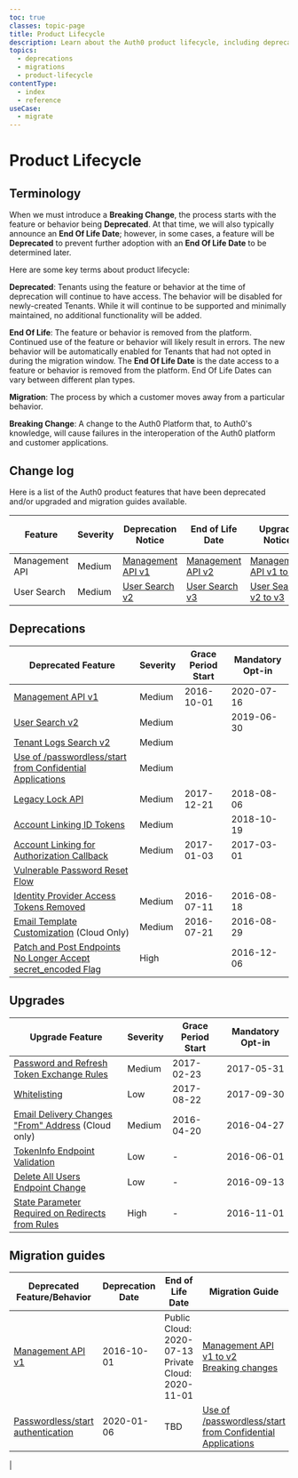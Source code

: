 ```yaml
---
toc: true
classes: topic-page
title: Product Lifecycle
description: Learn about the Auth0 product lifecycle, including deprecations, end-of-life, and the migration process.
topics:
  - deprecations
  - migrations
  - product-lifecycle
contentType:
  - index
  - reference
useCase:
  - migrate
---
```


# Product Lifecycle

## Terminology 

When we must introduce a **Breaking Change**, the process starts with the feature or behavior being **Deprecated**. At that time, we will also typically announce an **End Of Life Date**; however, in some cases, a feature will be **Deprecated** to prevent further adoption with an **End Of Life Date** to be determined later.

Here are some key terms about product lifecycle:

**Deprecated**: Tenants using the feature or behavior at the time of deprecation will continue to have access. The behavior will be disabled for newly-created Tenants. While it will continue to be supported and minimally maintained, no additional functionality will be added.

**End Of Life**: The feature or behavior is removed from the platform. Continued use of the feature or behavior will likely result in errors. The new behavior will be automatically enabled for Tenants that had not opted in during the migration window. The **End Of Life Date** is the date access to a feature or behavior is removed from the platform. End Of Life Dates can vary between different plan types.

**Migration**: The process by which a customer moves away from a particular behavior.

**Breaking Change**: A change to the Auth0 Platform that, to Auth0's knowledge, will cause failures in the interoperation of the Auth0 platform and customer applications. 

## Change log

Here is a list of the Auth0 product features that have been deprecated and/or upgraded and migration guides available. 

| Feature | Severity | Deprecation Notice | End of Life Date | Upgrade Notice | Migration Guide | Grace Period Start | Mandatory Opt-in |
| -- | -- | -- | -- | -- | -- | -- | -- |
| Management API | Medium | [Management API v1](/product-lifecycle/deprecated/references/management-api-v1) | [Management API v2](/product-lifecycle/upgrades/management-api-v2) | [Management API v1 to v2](/product-lifecycle/migration/guides/management-api-v1-v2) | 2016-10-01 | 2020-07-16 | 
| User Search | Medium | [User Search v2](/product-lifecycle/deprecated/references/search-v2) | [User Search v3](/product-lifecycle/upgrades/user-search-v3) | [User Search v2 to v3](/product-lifecycle/migration/migrate-search-v2-v3) | | 2019-06-30 |






## Deprecations

| Deprecated Feature | Severity | Grace Period Start | Mandatory Opt-in | 
| -- | -- | -- | -- | 
| [Management API v1](/product-lifecycle/deprecated/references/management-api-v1) | Medium | 2016-10-01 | 2020-07-16 |
| [User Search v2](/product-lifecycle/deprecated/references/search-v2) | Medium |  | 2019-06-30 |
| [Tenant Logs Search v2](/product-lifecycle/deprecated/references/logs-search-v2) | Medium |  |  |
| [Use of /passwordless/start from Confidential Applications](/product-lifecycle/deprecated/references/passwordless-start) | Medium | | | 
| [Legacy Lock API](/product-lifecycle/deprecated/references/legacy-lock-api) | Medium | 2017-12-21 | 2018-08-06 | 
| [Account Linking ID Tokens](/product-lifecycle/deprecated/references/account-linking-id-tokens) | Medium |  | 2018-10-19 |
| [Account Linking for Authorization Callback](/product-lifecycle/deprecated/references/account-linking-auth-callback) | Medium | 2017-01-03 |  2017-03-01 |
| [Vulnerable Password Reset Flow](/product-lifecycle/deprecated/references/vulnerable-password-reset-flow) | 
| [Identity Provider Access Tokens Removed](/product-lifecycle/deprecated/references/idp-access-tokens-removed) | Medium | 2016-07-11 | 2016-08-18 |
| [Email Template Customization](/product-lifecycle/deprecated/references/email-template-customizations) (Cloud Only) | Medium |  2016-07-21 | 2016-08-29 |
| [Patch and Post Endpoints No Longer Accept secret_encoded Flag](/product-lifecycle/deprecated/references/patch-post-endpoints) | High |  | 2016-12-06 |

## Upgrades

| Upgrade Feature | Severity | Grace Period Start | Mandatory Opt-in | 
| -- | -- | -- | -- | 
| [Password and Refresh Token Exchange Rules](/product-lifecycle/upgrades/references/password-refresh-token-exchange-rules) | Medium | 2017-02-23 |  2017-05-31 |
| [Whitelisting](/product-lifecycle/upgrades/references/whitelisting-australia-europe) | Low | 2017-08-22 |  2017-09-30 |
| [Email Delivery Changes "From" Address](/product-lifecycle/upgrades/references/email-delivery) (Cloud only) | Medium | 2016-04-20 | 2016-04-27 |
| [TokenInfo Endpoint Validation](/product-lifecycle/upgrades/references/token-endpoint-validation) |  Low | - | 2016-06-01 |
| [Delete All Users Endpoint Change](/product-lifecycle/upgrades/references/delete-all-users) | Low | - | 2016-09-13 |
| [State Parameter Required on Redirects from Rules](/product-lifecycle/upgrades/references/state-parameter-required-redirect) | High | - | 2016-11-01 |

## Migration guides

| Deprecated Feature/Behavior | Deprecation Date | End of Life Date | Migration Guide |
| -- | -- | -- | -- |
| [Management API v1](/product-lifecycle/deprecated/references/management-api-v1) | 2016-10-01 | Public Cloud: 2020-07-13 </br> Private Cloud: 2020-11-01| [Management API v1 to v2](/product-lifecycle/migration/guides/management-api-v1-v2)</br> [Breaking changes](/api/management/v2/changes) |
| [Passwordless/start authentication](/product-lifecycle/migration/guides/passwordless-start) | 2020-01-06 | TBD | [Use of /passwordless/start from Confidential Applications](/product-lifecycle/migration/guides/passwordless-start) |
| 
